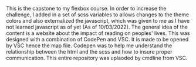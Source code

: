 This is the capstone to my flexbox course. In order to increase the challenge, I added in a set of scss variables to allows changes to the theme colors and also externalized the javascript, which was given to me as I have not learned javascript as of yet (As of 10/03/2022). The general idea of the content is a website about the impact of reading on peoples' lives. This was designed with a combination of CodePen and VSC. It is made to be opened by VSC hence the map file. Codepen was to help me understand the relationship between the html and the scss and how to insure proper communication. This entire repository was uplaoded by cmdline from VSC.
